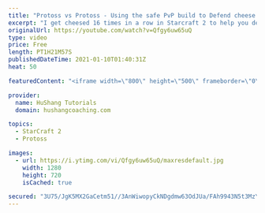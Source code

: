 ```yaml
---
title: "Protoss vs Protoss - Using the safe PvP build to Defend cheese... 16 TIMES IN A ROW"
excerpt: "I get cheesed 16 times in a row in Starcraft 2 to help you defend one base attacks in the protoss vs protoss matchup.  Using the safe PvP build to Defend cheese... 16 TIMES IN A ROW #protoss #pvp #starcraft2  Coaching -------------------------------------------------------------------------- Website:"
originalUrl: https://youtube.com/watch?v=Qfgy6uw65uQ
type: video
price: Free
length: PT1H21M57S
publishedDateTime: 2021-01-10T01:40:31Z
heat: 50

featuredContent: "<iframe width=\"800\" height=\"500\" frameborder=\"0\" src=\"https://www.youtube.com/embed/Qfgy6uw65uQ\" allow=\"accelerometer; autoplay; encrypted-media; gyroscope; picture-in-picture\" allowfullscreen></iframe>"

provider:
  name: HuShang Tutorials
  domain: hushangcoaching.com

topics:
  - StarCraft 2
  - Protoss

images:
  - url: https://i.ytimg.com/vi/Qfgy6uw65uQ/maxresdefault.jpg
    width: 1280
    height: 720
    isCached: true

secured: "3U75/JgK5MX2GaCetm51//3AnWiwopyCkNDgdmw63OdJUa/FAh9943N5t3MzYTf9EOReO6jYu32LGf+KUljdhdyS4SFPprIusI7GVP9WT5rMkTLbx5cWlIU+BanTB9uGBR9umsIneqAixXdAPbTmyOf7g5G6HwIbmpXyOItEmRJMv4UHbC+bkjI/Fo5dxSB17vSZodUz/bDafK0Am04G/SyaHZ1c8dTG/HrObNpoFKryyR/Y9EnYkS8kcna2d8gQr1t0Gynl7d7M7stz8pM0z8zo0UIvt+91I6HHSllckamJlXQFXwA628hEmjXBFMhaTHcDSU1hR8Wm1nMoVvkazzSlS2cCBpGFT1aAyYJ+o4z7dOG3SNh5sedA6VKNVAjgXSmupy3KxBYuwfKj3auvyRc7d2J2t5f02CQfQGbULUw=;CJeLnL/a/K+2x7CHRuHKJw=="
---
```


